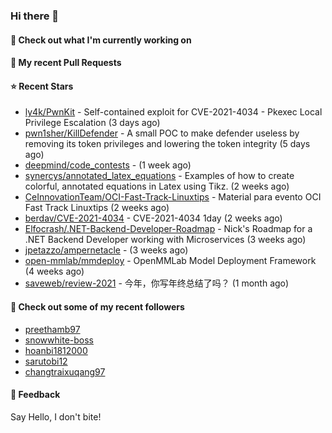 ### Hi there 👋

#### 👷 Check out what I'm currently working on

#### 🔨 My recent Pull Requests


#### ⭐ Recent Stars

- [ly4k/PwnKit](https://github.com/ly4k/PwnKit) - Self-contained exploit for CVE-2021-4034 - Pkexec Local Privilege Escalation (3 days ago)
- [pwn1sher/KillDefender](https://github.com/pwn1sher/KillDefender) - A small POC to make defender useless by removing its token privileges and lowering the token integrity   (5 days ago)
- [deepmind/code_contests](https://github.com/deepmind/code_contests) -  (1 week ago)
- [synercys/annotated_latex_equations](https://github.com/synercys/annotated_latex_equations) - Examples of how to create colorful, annotated equations in Latex using Tikz. (2 weeks ago)
- [CeInnovationTeam/OCI-Fast-Track-Linuxtips](https://github.com/CeInnovationTeam/OCI-Fast-Track-Linuxtips) - Material para evento OCI Fast Track Linuxtips (2 weeks ago)
- [berdav/CVE-2021-4034](https://github.com/berdav/CVE-2021-4034) - CVE-2021-4034 1day (2 weeks ago)
- [Elfocrash/.NET-Backend-Developer-Roadmap](https://github.com/Elfocrash/.NET-Backend-Developer-Roadmap) - Nick&#39;s Roadmap for a .NET Backend Developer working with Microservices (3 weeks ago)
- [jpetazzo/ampernetacle](https://github.com/jpetazzo/ampernetacle) -  (3 weeks ago)
- [open-mmlab/mmdeploy](https://github.com/open-mmlab/mmdeploy) - OpenMMLab Model Deployment Framework (4 weeks ago)
- [saveweb/review-2021](https://github.com/saveweb/review-2021) - 今年，你写年终总结了吗？ (1 month ago)

#### 👯 Check out some of my recent followers

- [preethamb97](https://github.com/preethamb97)
- [snowwhite-boss](https://github.com/snowwhite-boss)
- [hoanbi1812000](https://github.com/hoanbi1812000)
- [sarutobi12](https://github.com/sarutobi12)
- [changtraixuqang97](https://github.com/changtraixuqang97)

#### 💬 Feedback

Say Hello, I don't bite!